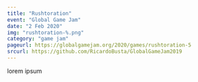 ```yaml
---
title: "Rushtoration"
event: "Global Game Jam"
date: "2 Feb 2020"
img: "rushtoration-%.png"
category: "game jam"
pageurl: https://globalgamejam.org/2020/games/rushtoration-5
srcurl: https://github.com/RicardoBusta/GlobalGameJam2019
---
```

lorem ipsum